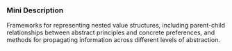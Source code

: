### Mini Description

Frameworks for representing nested value structures, including parent-child relationships between abstract principles and concrete preferences, and methods for propagating information across different levels of abstraction.
